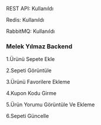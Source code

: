 REST API: Kullanıldı

Redis: Kullanıldı

RabbitMQ: Kullanıldı






### Melek Yılmaz Backend

1.Ürünü Sepete Ekle

2.Sepeti Görüntüle

3.Ürünü Favorilere Ekleme

4.Kupon Kodu Girme

5.Ürün Yorumu Görüntüle Ve Ekleme

6.Sepeti Güncelle
